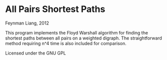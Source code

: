# All Pairs Shortest Paths
Feynman Liang, 2012

This program implements the Floyd Warshall algorithm for finding the
shortest paths between all pairs on a weighted digraph. The
straightforward method requiring n^4 time is also included for
comparison. 

Licensed under the GNU GPL
